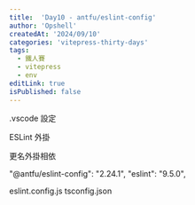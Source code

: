 ```yaml
---
title:  'Day10 - antfu/eslint-config'
author: 'Opshell'
createdAt: '2024/09/10'
categories: 'vitepress-thirty-days'
tags:
  - 鐵人賽
  - vitepress
  - env
editLink: true
isPublished: false
---
```


.vscode 設定

ESLint 外掛

更名外掛相依

"@antfu/eslint-config": "2.24.1",
"eslint": "9.5.0",

eslint.config.js
tsconfig.json

